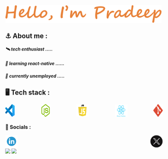 <div style="width:'100%'; display:flex;"><img src = "./name.png" width="500px" padding="100px"></div>


## ⚓ About me :
  #####        🛰️    tech enthusiast .....
  #####        🐜    learning react-native ......
  #####        🤞    currently unemployed  .....
## 🖥️ Tech stack :
<div style="display:flex; flex-direction:row; width:'250px'; justify-content:space-between"> <img src = "./vscode.png"width="30px"style="padding-right:'20px'">
  <img src = "./pngwing.com (1).png" width="30px" style="padding-right:'20px'">
  <img src = "./pngwing.com (2).png" width="40px">
  <img src = "./pngwing.com (3).png" width="40px">
  <img src = "./pngwing.com (4).png" width="30px">
  </div>

### 🔗 Socials :
<div style="display:flex; flex-direction:row; width:'250px'; justify-content:space-between"> 
  <a href="https://www.linkedin.com/in/pradeep-r-500229281"><img src = "./linkedin.png" width="40px"></a>
  <a href="https://x.com/R__Pradeep" ><img src = "./x_platform.png" width="40px"></a>
  </div>

 <img src="https://github-readme-stats.vercel.app/api?username=R-pradeep2005&show_icons=true&theme=dark"/>
 <img src="https://github-readme-stats.vercel.app/api/top-langs/?username=R-pradeep2005&theme=dark&layout=compact"/>

